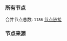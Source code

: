 ### 所有节点
合并节点总数: `1186`
[节点链接](https://raw.githubusercontent.com/rzhy1/11/master/sub/sub_merge_base64.txt)

### 节点来源
